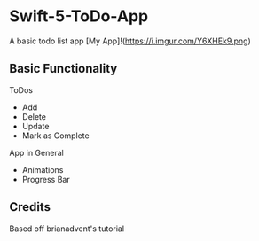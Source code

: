 # Swift-5-ToDo-App
A basic todo list app 
[My App]!(https://i.imgur.com/Y6XHEk9.png)



## Basic Functionality
ToDos
- Add
- Delete
- Update
- Mark as Complete

App in General
- Animations
- Progress Bar


## Credits
Based off brianadvent's tutorial







